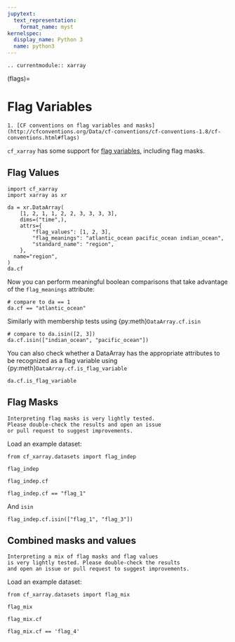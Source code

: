 ```yaml
---
jupytext:
  text_representation:
    format_name: myst
kernelspec:
  display_name: Python 3
  name: python3
---
```


```{eval-rst}
.. currentmodule:: xarray
```

(flags)=

# Flag Variables

```{seealso}
1. [CF conventions on flag variables and masks](http://cfconventions.org/Data/cf-conventions/cf-conventions-1.8/cf-conventions.html#flags)
```

`cf_xarray` has some support for [flag variables](http://cfconventions.org/Data/cf-conventions/cf-conventions-1.8/cf-conventions.html#flags), including flag masks.

## Flag Values

```{code-cell}
import cf_xarray
import xarray as xr

da = xr.DataArray(
    [1, 2, 1, 1, 2, 2, 3, 3, 3, 3],
    dims=("time",),
    attrs={
        "flag_values": [1, 2, 3],
        "flag_meanings": "atlantic_ocean pacific_ocean indian_ocean",
        "standard_name": "region",
    },
  name="region",
)
da.cf
```

Now you can perform meaningful boolean comparisons that take advantage of the `flag_meanings` attribute:

```{code-cell}
# compare to da == 1
da.cf == "atlantic_ocean"
```

Similarly with membership tests using {py:meth}`DataArray.cf.isin`

```{code-cell}
# compare to da.isin([2, 3])
da.cf.isin(["indian_ocean", "pacific_ocean"])
```

You can also check whether a DataArray has the appropriate attributes to be recognized as a flag variable using {py:meth}`DataArray.cf.is_flag_variable`

```{code-cell}
da.cf.is_flag_variable
```

## Flag Masks

```{warning}
Interpreting flag masks is very lightly tested.
Please double-check the results and open an issue
or pull request to suggest improvements.
```

Load an example dataset:

```{code-cell}
from cf_xarray.datasets import flag_indep

flag_indep
```

```{code-cell}
flag_indep.cf
```

```{code-cell}
flag_indep.cf == "flag_1"
```

And `isin`

```{code-cell}
flag_indep.cf.isin(["flag_1", "flag_3"])
```

## Combined masks and values

```{warning}
Interpreting a mix of flag masks and flag values
is very lightly tested. Please double-check the results
and open an issue or pull request to suggest improvements.
```

Load an example dataset:

```{code-cell}
from cf_xarray.datasets import flag_mix

flag_mix
```

```{code-cell}
flag_mix.cf
```

```{code-cell}
flag_mix.cf == 'flag_4'
```
